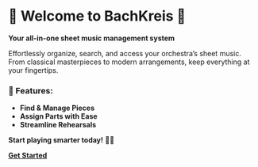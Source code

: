 # 🎵 Welcome to BachKreis 🎵  
**Your all-in-one sheet music management system**  

Effortlessly organize, search, and access your orchestra’s sheet music.  
From classical masterpieces to modern arrangements, keep everything at your fingertips.  

### 🔹 Features:  
- **Find & Manage Pieces**  
- **Assign Parts with Ease**  
- **Streamline Rehearsals**  

**Start playing smarter today!** 🎻🎼  

[**Get Started**](#)  
